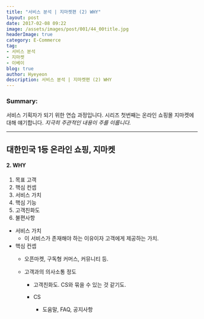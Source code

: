 ```yaml
---
title: "서비스 분석 | 지마켓편 (2) WHY"
layout: post
date: 2017-02-08 09:22
image: /assets/images/post/001/44_00title.jpg
headerImage: true
category: E-Commerce
tag:
- 서비스 분석
- 지마켓
- 이베이
blog: true
author: Hyeyeon
description: 서비스 분석 | 지마켓편 (2) WHY
---
```


### Summary:

서비스 기획자가 되기 위한 연습 과정입니다. 시리즈 첫번째는 온라인 쇼핑몰 지마켓에 대해 얘기합니다.
*지극히 주관적인 내용이 주를 이룹니다.*

---

## 대한민국 1등 온라인 쇼핑, 지마켓

#### 2. WHY

  1. 목표 고객
  2. 핵심 컨셉
  3. 서비스 가치
  4. 핵심 기능
  5. 고객친화도
  6. 불편사항

  * 서비스 가치
    * 이 서비스가 존재해야 하는 이유이자 고객에게 제공하는 가치.
  * 핵심 컨셉
    * 오픈마켓, 구독형 커머스, 커뮤니티 등.

    * 고객과의 의사소통 정도
      * 고객친화도. CS와 묶을 수 있는 것 같기도.

      * CS
        * 도움말, FAQ, 공지사항
